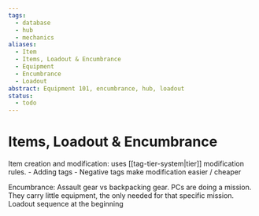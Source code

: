 ```yaml
---
tags:
  - database
  - hub
  - mechanics
aliases:
  - Item
  - Items, Loadout & Encumbrance
  - Equipment
  - Encumbrance
  - Loadout
abstract: Equipment 101, encumbrance, hub, loadout
status:
  - todo
---
```

# Items, Loadout & Encumbrance
 Item creation and modification: uses [[tag-tier-system|tier]] modification rules.
		- Adding tags
		- Negative tags make modification easier / cheaper

Encumbrance: Assault gear vs backpacking gear. PCs are doing a mission. They carry little equipment, the only needed for that specific mission. Loadout sequence at the beginning